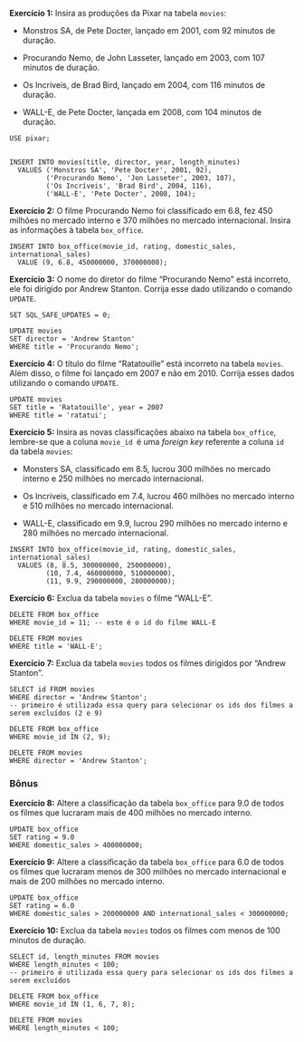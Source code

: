 **Exercício 1:** Insira as produções da Pixar na tabela `movies`:

* Monstros SA, de Pete Docter, lançado em 2001, com 92 minutos de duração.

* Procurando Nemo, de John Lasseter, lançado em 2003, com 107 minutos de duração.

* Os Incríveis, de Brad Bird, lançado em 2004, com 116 minutos de duração.

* WALL-E, de Pete Docter, lançada em 2008, com 104 minutos de duração.

```
USE pixar;


INSERT INTO movies(title, director, year, length_minutes)
  VALUES ('Monstros SA', 'Pete Docter', 2001, 92),
         ('Procurando Nemo', 'Jon Lasseter', 2003, 107),
         ('Os Incríveis', 'Brad Bird', 2004, 116),
         ('WALL-E', 'Pete Docter', 2008, 104);
```

**Exercício 2:** O filme Procurando Nemo foi classificado em 6.8, fez 450 milhões no mercado interno e 370 milhões no mercado internacional. Insira as informações à tabela `box_office`.

```
INSERT INTO box_office(movie_id, rating, domestic_sales, international_sales)
  VALUE (9, 6.8, 450000000, 370000000);
```

**Exercício 3:** O nome do diretor do filme “Procurando Nemo” está incorreto, ele foi dirigido por Andrew Stanton. Corrija esse dado utilizando o comando `UPDATE`.

```
SET SQL_SAFE_UPDATES = 0;

UPDATE movies
SET director = 'Andrew Stanton'
WHERE title = 'Procurando Nemo';
```

**Exercício 4:** O título do filme “Ratatouille” está incorreto na tabela `movies`. Além disso, o filme foi lançado em 2007 e não em 2010. Corrija esses dados utilizando o comando `UPDATE`.

```
UPDATE movies
SET title = 'Ratatouille', year = 2007
WHERE title = 'ratatui';
```

**Exercício 5:** Insira as novas classificações abaixo na tabela `box_office`, lembre-se que a coluna `movie_id `é uma *foreign key* referente a coluna `id` da tabela `movies`:

* Monsters SA, classificado em 8.5, lucrou 300 milhões no mercado interno e 250 milhões no mercado internacional.

* Os Incríveis, classificado em 7.4, lucrou 460 milhões no mercado interno e 510 milhões no mercado internacional.

* WALL-E, classificado em 9.9, lucrou 290 milhões no mercado interno e 280 milhões no mercado internacional.

```
INSERT INTO box_office(movie_id, rating, domestic_sales, international_sales)
  VALUES (8, 8.5, 300000000, 250000000),
         (10, 7.4, 460000000, 510000000),
         (11, 9.9, 290000000, 280000000);
```

**Exercício 6:** Exclua da tabela `movies` o filme “WALL-E”.

```
DELETE FROM box_office
WHERE movie_id = 11; -- este é o id do filme WALL-E

DELETE FROM movies
WHERE title = 'WALL-E';
```

**Exercício 7:** Exclua da tabela `movies` todos os filmes dirigidos por “Andrew Stanton”.

```
SELECT id FROM movies
WHERE director = 'Andrew Stanton';
-- primeiro é utilizada essa query para selecionar os ids dos filmes a serem excluídos (2 e 9)

DELETE FROM box_office
WHERE movie_id IN (2, 9);

DELETE FROM movies
WHERE director = 'Andrew Stanton';
```


### Bônus 

**Exercício 8:** Altere a classificação da tabela `box_office` para 9.0 de todos os filmes que lucraram mais de 400 milhões no mercado interno.

```
UPDATE box_office
SET rating = 9.0
WHERE domestic_sales > 400000000;
```

**Exercício 9:** Altere a classificação da tabela `box_office` para 6.0 de todos os filmes que lucraram menos de 300 milhões no mercado internacional e mais de 200 milhões no mercado interno.

```
UPDATE box_office
SET rating = 6.0
WHERE domestic_sales > 200000000 AND international_sales < 300000000;
```

**Exercício 10:** Exclua da tabela `movies` todos os filmes com menos de 100 minutos de duração.

```
SELECT id, length_minutes FROM movies
WHERE length_minutes < 100;
-- primeiro é utilizada essa query para selecionar os ids dos filmes a serem excluídos

DELETE FROM box_office
WHERE movie_id IN (1, 6, 7, 8);

DELETE FROM movies
WHERE length_minutes < 100;
```
